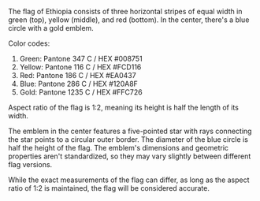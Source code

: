 The flag of Ethiopia consists of three horizontal stripes of equal width in green (top), yellow (middle), and red (bottom). In the center, there's a blue circle with a gold emblem.

Color codes:
1. Green: Pantone 347 C / HEX #008751
2. Yellow: Pantone 116 C / HEX #FCD116
3. Red: Pantone 186 C / HEX #EA0437
4. Blue: Pantone 286 C / HEX #120A8F
5. Gold: Pantone 1235 C / HEX #FFC726

Aspect ratio of the flag is 1:2, meaning its height is half the length of its width.

The emblem in the center features a five-pointed star with rays connecting the star points to a circular outer border. The diameter of the blue circle is half the height of the flag. The emblem's dimensions and geometric properties aren't standardized, so they may vary slightly between different flag versions.

While the exact measurements of the flag can differ, as long as the aspect ratio of 1:2 is maintained, the flag will be considered accurate.